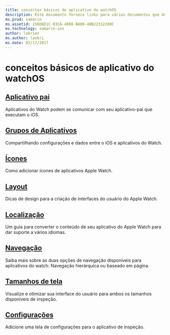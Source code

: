 ```yaml
---
title: conceitos básicos de aplicativo do watchOS
description: Este documento fornece links para vários documentos que descrevem conceitos fundamentais para o desenvolvimento de aplicativos de watchOS com Xamarin.
ms.prod: xamarin
ms.assetid: 156D6D1C-83CA-4088-BA08-40B22312269C
ms.technology: xamarin-ios
author: lobrien
ms.author: laobri
ms.date: 03/17/2017
---
```


# <a name="watchos-application-fundamentals"></a>conceitos básicos de aplicativo do watchOS

##  <a name="parent-applicationioswatchosapp-fundamentalsparent-appmd"></a>[Aplicativo pai](~/ios/watchos/app-fundamentals/parent-app.md)

Aplicativos do Watch podem se comunicar com seu aplicativo-pai que executam o iOS.

##  <a name="app-groupsioswatchosapp-fundamentalsapp-groupsmd"></a>[Grupos de Aplicativos](~/ios/watchos/app-fundamentals/app-groups.md)

Compartilhando configurações e dados entre o iOS e aplicativos do Watch.

##  <a name="iconsioswatchosapp-fundamentalsiconsmd"></a>[Ícones](~/ios/watchos/app-fundamentals/icons.md)

Como adicionar ícones de aplicativos Apple Watch.

##  <a name="layoutioswatchosapp-fundamentalslayoutmd"></a>[Layout](~/ios/watchos/app-fundamentals/layout.md)

Dicas de design para a criação de interfaces do usuário do Apple Watch.

##  <a name="localizationioswatchosapp-fundamentalslocalizationmd"></a>[Localização](~/ios/watchos/app-fundamentals/localization.md)

Um guia para converter o conteúdo de seu aplicativo do Apple Watch para dar suporte a vários idiomas.

##  <a name="navigationioswatchosapp-fundamentalsnavigationmd"></a>[Navegação](~/ios/watchos/app-fundamentals/navigation.md)

Saiba mais sobre as duas opções de navegação disponíveis para aplicativos do watch: Navegação hierárquica ou baseado em página.

##  <a name="screen-sizesioswatchosapp-fundamentalsscreen-sizesmd"></a>[Tamanhos de tela](~/ios/watchos/app-fundamentals/screen-sizes.md)

Visualize e otimizar sua interface do usuário para ambos os tamanhos disponíveis de inspeção.

##  <a name="settingsioswatchosapp-fundamentalssettingsmd"></a>[Configurações](~/ios/watchos/app-fundamentals/settings.md)

Adicione uma tela de configurações para o aplicativo de inspeção.
